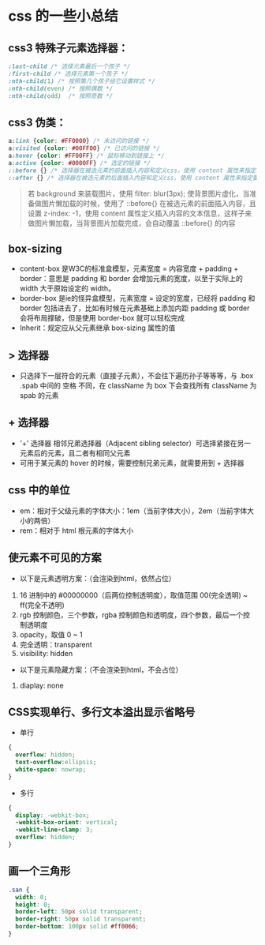 # css 的一些小总结

## css3 特殊子元素选择器：
```css
:last-child /* 选择元素最后一个孩子 */
:first-child /* 选择元素第一个孩子 */
:nth-child(1) /* 按照第几个孩子给它设置样式 */
:nth-child(even) /* 按照偶数 */
:nth-child(odd)  /* 按照奇数 */
```

## css3 伪类：
```css
a:link {color: #FF0000} /* 未访问的链接 */
a:visited {color: #00FF00} /* 已访问的链接 */
a:hover {color: #FF00FF} /* 鼠标移动到链接上 */
a:active {color: #0000FF} /* 选定的链接 */
::before {} /* 选择器在被选元素的前面插入内容和定义css，使用 content 属性来指定要插入的内容。 */
::after {} /* 选择器在被选元素的后面插入内容和定义css，使用 content 属性来指定要插入的内容。 */
```
> 若 background 来装载图片，使用 filter: blur(3px); 使背景图片虚化，当准备做图片懒加载的时候，使用了 ::before{} 在被选元素的前面插入内容，且设置 z-index: -1，使用 content 属性定义插入内容的文本信息，这样子来做图片懒加载，当背景图片加载完成，会自动覆盖 ::before{} 的内容
## box-sizing
- content-box 是W3C的标准盒模型，元素宽度 = 内容宽度 + padding + border：意思是 padding 和 border 会增加元素的宽度，以至于实际上的 width 大于原始设定的 width。
- border-box 是ie的怪异盒模型，元素宽度 = 设定的宽度，已经将 padding 和 border 包括进去了，比如有时候在元素基础上添加内距 padding 或 border 会将布局撑破，但是使用 border-box 就可以轻松完成
- Inherit：规定应从父元素继承 box-sizing 属性的值

## > 选择器
- 只选择下一层符合的元素（直接子元素），不会往下遍历孙子等等等，与 .box .spab 中间的 空格 不同，在 className 为 box 下会查找所有 className 为 spab 的元素

## + 选择器
- '+' 选择器 相邻兄弟选择器（Adjacent sibling selector）可选择紧接在另一元素后的元素，且二者有相同父元素
- 可用于某元素的 hover 的时候，需要控制兄弟元素，就需要用到 + 选择器

## css 中的单位
- em：相对于父级元素的字体大小：1em（当前字体大小），2em（当前字体大小的两倍）
- rem：相对于 html 根元素的字体大小

## 使元素不可见的方案
- 以下是元素透明方案：（会渲染到html，依然占位）
1. 16 进制中的 #00000000（后两位控制透明度），取值范围 00(完全透明) ~ ff(完全不透明)
2. rgb 控制颜色，三个参数，rgba 控制颜色和透明度，四个参数，最后一个控制透明度
3. opacity，取值 0 ~ 1
4. 完全透明：transparent
5. visibility: hidden
- 以下是元素隐藏方案：（不会渲染到html，不会占位）
1. diaplay: none 

## CSS实现单行、多行文本溢出显示省略号
- 单行
```css
{
  overflow: hidden;
  text-overflow:ellipsis;
  white-space: nowrap;
}
```
- 多行
```css
{
  display: -webkit-box;
  -webkit-box-orient: vertical;
  -webkit-line-clamp: 3;
  overflow: hidden;
}
```

## 画一个三角形
```css
.san {
  width: 0;
  height: 0;
  border-left: 50px solid transparent;  
  border-right: 50px solid transparent;
  border-bottom: 100px solid #ff0066;
}
```
